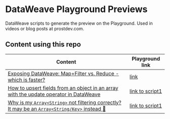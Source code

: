 # DataWeave Playground Previews

DataWeave scripts to generate the preview on the Playground. Used in videos or blog posts at prostdev.com.

## Content using this repo

| Content | Playground link 
|-|-
| [Exposing DataWeave: Map+Filter vs. Reduce - which is faster?](https://www.prostdev.com/post/exposing-dataweave-map-filter-vs-reduce-which-is-faster) | [link](https://dataweave.mulesoft.com/learn/playground?projectMethod=GHRepo&repo=ProstDev%2Fdataweave-playground-previews&path=scripts%2Ftiming-map-filter-reduce) 
| [How to upsert fields from an object in an array with the update operator in DataWeave](https://www.prostdev.com/post/upsert-object-from-array) | [link to script1](https://dataweave.mulesoft.com/learn/playground?projectMethod=GHRepo&repo=ProstDev%2Fdataweave-playground-previews&path=scripts%2Fupsert-object-from-array%2Fscript1)
| [Why is my `Array<String>` not filtering correctly? It may be an `Array<String/Key>` instead 🤷](https://www.prostdev.com/post/array-string-key-dataweave) | [link to script1](https://dataweave.mulesoft.com/learn/playground?projectMethod=GHRepo&repo=ProstDev%2Fdataweave-playground-previews&path=scripts%2Farray-string-key%2Fscript1)
